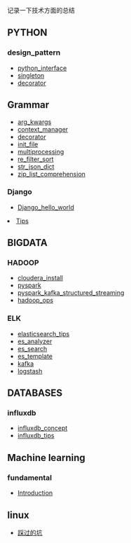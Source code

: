 记录一下技术方面的总结

## PYTHON

### design_pattern
<ul>
<li><a href="python/design_pattern/python_interface.html">python_interface</a></li>
<li><a href="python/design_pattern/singleton.html">singleton</a></li><li><a href="python/decorator.html">decorator</a></li>
</ul>

## Grammar
<ul>
<li><a href="python/grammar/arg_kwargs.html">arg_kwargs</a></li>
<li><a href="python/grammar/context_manager.html">context_manager</a></li>
<li><a href="python/grammar/decorator.html">decorator</a></li>
<li><a href="python/grammar/init_file.html">init_file</a></li>
<li><a href="python/grammar/multiprocessing.html">multiprocessing</a></li>
<li><a href="python/grammar/re_filter_sort.html">re_filter_sort</a></li>
<li><a href="python/str_json_dict.html">str_json_dict</a></li>
<li><a href="python/zip_list_comprehension.html">zip_list_comprehension</a></li>
</ul>

### Django
<ul>
<li><a href="python/Django/hello_world.html">Django_hello_world</a></li>
</ul>
<li><a href="python/Django/Tips.html">Tips</a></li>
</ul>


## BIGDATA

### HADOOP
<ul>
<li><a href="bigdata/hadoop/cloudera_install.html">cloudera_install</a></li>
<li><a href="bigdata/hadoop/pyspark.html">pyspark</a></li>
<li><a href="bigdata/hadoop/pyspark_kafka_structured_streaming.html">pyspark_kafka_structured_streaming</a></li>
<li><a href="bigdata/hadoop/hadoop_ops.html">hadoop_ops</a></li>
</ul>

### ELK
<ul>
<li><a href="bigdata/elk/elasticsearch_tips.html">elasticsearch_tips</a></li>
<li><a href="bigdata/elk/es_analyzer.html">es_analyzer</a></li>
<li><a href="bigdata/elk/es_search.html">es_search</a></li>
<li><a href="bigdata/elk/es_template.html">es_template</a></li>
<li><a href="bigdata/elk/kafka.html">kafka</a></li>
<li><a href="bigdata/elk/logstash.html">logstash</a></li>
</ul>

## DATABASES

### influxdb
<ul>
<li><a href="databases/influxdb/influxdb_concept.html">influxdb_concept</a></li>
<li><a href="databases/influxdb/influxdb_tips.html">influxdb_tips</a></li>
</ul>

## Machine learning

### fundamental
<ul>
<li><a href="ml/fundamental/Introduction.html">Introduction</a></li>
</ul>


## linux
<ul>
<li><a href="linux/tips.html">踩过的坑</a></li>
</ul>